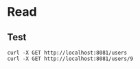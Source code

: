 # Read

## Test

```language-bash
curl -X GET http://localhost:8081/users
curl -X GET http://localhost:8081/users/9

```
